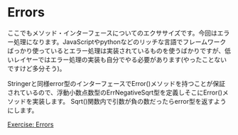 # Errors
ここでもメソッド・インターフェースについてのエクササイズです。今回はエラー処理になります。JavaScriptやpythonなどのリッチな言語でフレームワークばっかり使っているとエラー処理は実装されているものを使うばかりですが、低いレイヤーではエラー処理の実装も自分でやる必要があります(やったことないですけど多分そう)。

Stringerと同様error型のインターフェースでError()メソッドを持つことが保証されているので、浮動小数点数型のErrNegativeSqrt型を定義しそこにError()メソッドを実装します。
Sqrt()関数内で引数が負の数だったらerror型を返すようにします。

[Exercise: Errors](https://tour.golang.org/methods/20)
